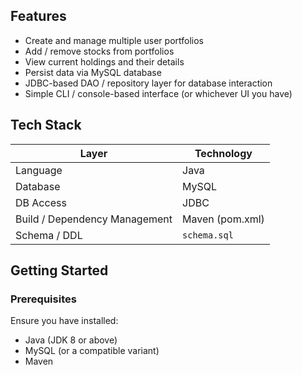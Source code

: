 ## Features

- Create and manage multiple user portfolios  
- Add / remove stocks from portfolios  
- View current holdings and their details  
- Persist data via MySQL database  
- JDBC-based DAO / repository layer for database interaction  
- Simple CLI / console-based interface (or whichever UI you have)  

## Tech Stack

| Layer | Technology |
|-------|------------|
| Language | Java |
| Database | MySQL |
| DB Access | JDBC |
| Build / Dependency Management | Maven (pom.xml) |
| Schema / DDL | `schema.sql` |

## Getting Started

### Prerequisites

Ensure you have installed:

- Java (JDK 8 or above)  
- MySQL (or a compatible variant)  
- Maven  
